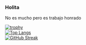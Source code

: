 ### Holita
<p> No es mucho pero es trabajo honrado </p>


[![trophy](https://github-profile-trophy.vercel.app/?username=InesSorzano&title=Commits,Repositories&theme=dark_lover)](https://github.com/ryo-ma/github-profile-trophy)
<br>
[![Top Langs](https://github-readme-stats.vercel.app/api/top-langs/?username=InesSorzano&layout=compact&theme=vision-friendly-dark)](https://github.com/anuraghazra/github-readme-stats)
<br>
[![GitHub Streak](http://github-readme-streak-stats.herokuapp.com?user=InesSorzano&theme=dark&background=000000)](https://git.io/streak-stats)
